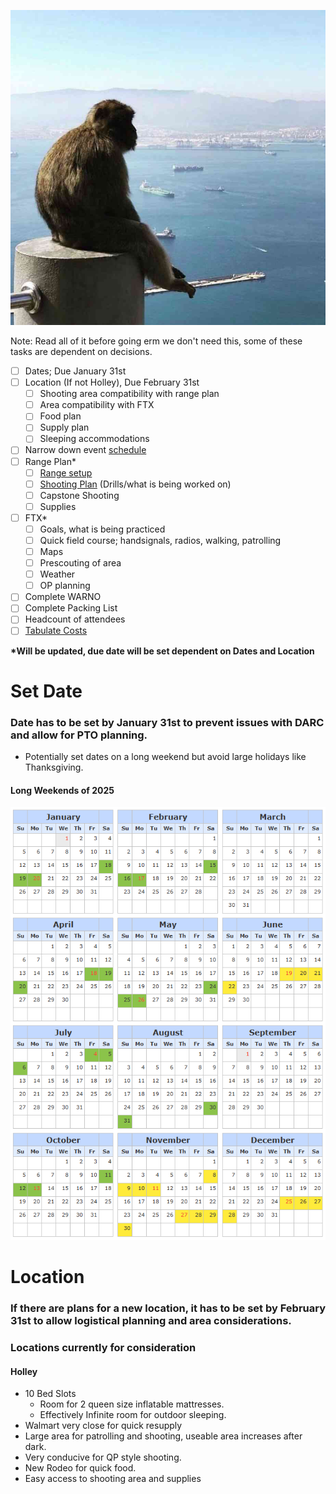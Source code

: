 ![retards](https://github.com/gqthrowaway/gq_guide/blob/main/Images/GPRb8_LXIAABUzb.jpg "")

Note: Read all of it before going erm we don't need this, some of these tasks are dependent on decisions.
- [ ] Dates; Due January 31st
- [ ] Location (If not Holley), Due February 31st
	- [ ] Shooting area compatibility with range plan
	- [ ] Area compatibility with FTX
	- [ ] Food plan
	- [ ] Supply plan
	- [ ] Sleeping accommodations
- [ ] Narrow down event [schedule](https://cryptpad.fr/pad/#/2/pad/edit/Uy706VUPpnPP0B3pUBFn4U8B/)
- [ ] Range Plan*
	- [ ] [Range setup](https://cryptpad.fr/diagram/#/2/diagram/edit/angawmJwdq5oqZG3aH8npYGw/)
	- [ ] [Shooting Plan](https://cryptpad.fr/pad/#/2/pad/edit/mzPWy2kEkshImTBsNG+T1+je/) (Drills/what is being worked on)
	- [ ] Capstone Shooting
	- [ ] Supplies
- [ ] FTX*
	- [ ] Goals, what is being practiced
	- [ ] Quick field course; handsignals, radios, walking, patrolling
	- [ ] Maps
	- [ ] Prescouting of area
	- [ ] Weather 
	- [ ] OP planning
- [ ] Complete WARNO
- [ ] Complete Packing List
- [ ] Headcount of attendees
- [ ] [Tabulate Costs](https://cryptpad.fr/sheet/#/2/sheet/edit/6+nJ2o9F+KIazYEEAnkicH+4/)

**\*Will be updated, due date will be set dependent on Dates and Location**

# Set Date
### Date has to be set by **January 31st** to prevent issues with DARC and allow for PTO planning.
- Potentially set dates on a long weekend but avoid large holidays like Thanksgiving.

#### Long Weekends of 2025
![longweekends](https://github.com/gqthrowaway/gq_guide/blob/main/Images/longweekends.PNG "")



# Location
### If there are plans for a new location, it has to be set by **February 31st** to allow logistical planning and area considerations.

### Locations currently for consideration
#### Holley
- 10 Bed Slots
	- Room for 2 queen size inflatable mattresses. 
	- Effectively Infinite room for outdoor sleeping.
- Walmart very close for quick resupply
- Large area for patrolling and shooting, useable area increases after dark.
- Very conducive for QP style shooting.
- New Rodeo for quick food.
- Easy access to shooting area and supplies

